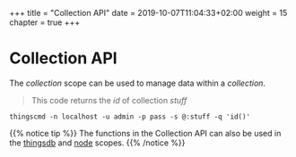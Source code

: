 +++
title = "Collection API"
date = 2019-10-07T11:04:33+02:00
weight = 15
chapter = true
+++

# Collection API

The *collection* scope can be used to manage data within a *collection*.


> This code returns the *id* of collection *stuff*

```shell
thingscmd -n localhost -u admin -p pass -s @:stuff -q 'id()'
```

{{% notice tip %}}
The functions in the Collection API can also be used in the [thingsdb](../thingsdb-api) and [node](../node-api) scopes.
{{% /notice %}}
